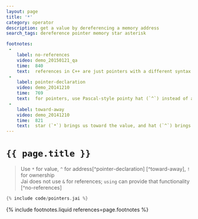 ```yaml
---
layout: page
title: '*'
category: operator
description: get a value by dereferencing a memory address
search_tags: dereference pointer memory star asterisk

footnotes:
 -
    label: no-references
    video: demo_20150121_qa
    time:  840
    text:  references in C++ are just pointers with a different syntax and different defaults, so I would rather have a way to have one thing.
 -
    label: pointer-declaration
    video: demo_20141210
    time:  769
    text:  for pointers, use Pascal-style pointy hat (`^`) instead of ampersand (`&`). still use star (`*`) to dereference a pointer.
 -
    label: toward-away
    video: demo_20141210
    time:  821
    text:  star (`*`) brings us toward the value, and hat (`^`) brings us away from the value.
---
```


# `{{ page.title }}`

> Use `*` for value, `^` for address[^pointer-declaration] [^toward-away], `!` for ownership <br>
> Jai does not use `&` for references; `using` can provide that functionality [^no-references]

```cpp
{% include code/pointers.jai %}
```


{% include footnotes.liquid references=page.footnotes %}
